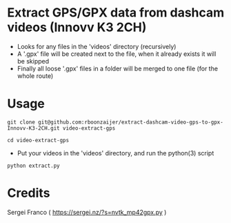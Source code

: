 # Extract GPS/GPX data from dashcam videos (Innovv K3 2CH)

- Looks for any files in the 'videos' directory (recursively)
- A '.gpx' file will be created next to the file, when it already exists it will be skipped
- Finally all loose '.gpx' files in a folder will be merged to one file (for the whole route)

# Usage

```
git clone git@github.com:rboonzaijer/extract-dashcam-video-gps-to-gpx-Innovv-K3-2CH.git video-extract-gps

cd video-extract-gps
```

- Put your videos in the 'videos' directory, and run the python(3) script

```
python extract.py
```

# Credits
Sergei Franco ( https://sergei.nz/?s=nvtk_mp42gpx.py )
